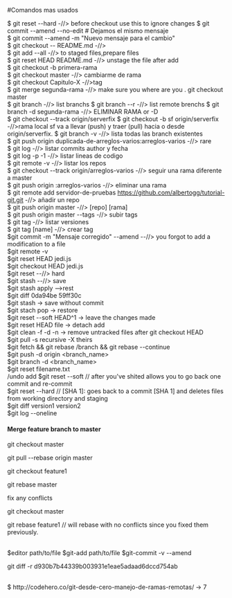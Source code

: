 #Comandos mas usados

$ git reset --hard -//> before checkout use this to ignore changes
$ git commit --amend --no-edit # Dejamos el mismo mensaje <br />
$ git commit --amend -m "Nuevo mensaje para el cambio" <br />
$ git checkout -- README.md -//>  <br />
$ git add --all -//> to staged files,prepare files <br />
$ git reset HEAD README.md -//>  unstage the file after add <br />
$ git checkout -b primera-rama <br />
$ git checkout master -//> cambiarme de rama <br />
$ git checkout Capitulo-X -//>tag <br />
$ git merge segunda-rama -//> make sure you where are you . git checkout master <br />
$ git branch -//> list branchs
$ git branch --r -//> list remote brenchs
$ git branch -d segunda-rama -//> ELIMINAR RAMA or -D <br />
$ git checkout --track origin/serverfix
$ git checkout -b sf origin/serverfix -//>rama local sf va a llevar (push) y traer (pull) hacia o desde origin/serverfix.
$ git branch -v -//> lista todas las branch existentes <br />
$ git push origin duplicada-de-arreglos-varios:arreglos-varios -//> rare <br />
$ git log -//> listar commits author y fecha <br />
$ git log -p -1 -//> listar lineas de codigo <br />
$ git remote -v -//> listar los repos <br />
$ git checkout --track origin/arreglos-varios -//> seguir una rama diferente a master <br />
$ git push origin :arreglos-varios -//> eliminar una rama <br />
$ git remote add servidor-de-pruebas https://github.com/albertogg/tutorial-git.git -//> añadir un repo <br />
$ git push origin master -//> [repo] [rama] <br />
$ git push origin master --tags -//> subir tags <br />
$ git tag -//> listar versiones <br />
$ git tag [name] -//> crear tag <br />
$git commit -m "Mensaje corregido" --amend  --//> you forgot to add a modification to a file <br />
$git remote -v  <br />
$git reset HEAD jedi.js  <br />
$git checkout HEAD jedi.js <br />
$git reset --//> hard <br />
$git stash --//> save <br />
$git stash apply -->rest <br />
$git diff 0da94be 59ff30c <br />
$git stash -> save without commit <br>
$git stach pop -> restore <br>
$git reset --soft HEAD^1 -> leave the changes made <br>
$git reset HEAD file -> detach add <br>
$git clean -f -d -n -> remove untracked files after git checkout HEAD  <br>
$git pull -s recursive -X theirs <remoterepo or other repo>  <br> 
$git fetch && git rebase <remote>/branch && git rebase --continue  <br>
$git push -d origin <branch_name>  <br>
$git branch -d <branch_name>  <br>
$git reset filename.txt  <br> /undo add
$git reset --soft // after you've shited allows you to go back one commit and re-commit <br> 
$git reset --hard // [SHA 1]: goes back to a commit [SHA 1] and deletes files from working directory and staging <br>
$git diff version1 version2 <br>
$git log --oneline <br>
#### Merge feature branch to master
git checkout master
 
git pull --rebase origin master

git checkout feature1

git rebase master

fix any conflicts

git checkout master

git rebase feature1 // will rebase with no conflicts since you fixed them previously.
 
 
 <br>
$editor path/to/file
$git-add path/to/file
$git-commit -v --amend
 <br />

git diff -r d930b7b44339b003931e1eae5adaad6dccd754ab


 <br />
$ http://codehero.co/git-desde-cero-manejo-de-ramas-remotas/  ->  7
